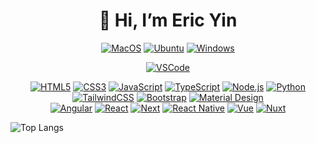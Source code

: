 <h1 align="center">👋 Hi, I’m Eric Yin</h1>

<a target="blank" href="https://profile-counter.glitch.me/eric-edgedelta/count.svg">
  
<div align="center">

[![MacOS](https://img.shields.io/badge/MacOS-ea580c?style=flat-square&logo=apple&logoColor=ffffff)](https://www.apple.com/macos/monterey/)
[![Ubuntu](https://img.shields.io/badge/Ubuntu-ea580c?style=flat-square&logo=ubuntu&logoColor=ffffff)](https://ubuntu.com/)
[![Windows](https://img.shields.io/badge/Windows-ea580c?style=flat-square&logo=windows&logoColor=ffffff)](https://www.microsoft.com/en-us/windows)

[![VSCode](https://img.shields.io/badge/vscode-VSCode-green)](https://code.visualstudio.com/download)
  
[![HTML5](https://img.shields.io/badge/-HTML5-d97706?style=flat-square&logo=html5&logoColor=white)](https://developer.mozilla.org/en-US/docs/Web/HTML)
[![CSS3](https://img.shields.io/badge/-CSS3-d97706?style=flat-square&logo=css3&logoColor=white)](https://developer.mozilla.org/en-US/docs/Web/CSS)
[![JavaScript](https://img.shields.io/badge/-JavaScript-d97706?style=flat-square&logo=javascript&logoColor=white)](https://developer.mozilla.org/en-US/docs/Web/JavaScript)
[![TypeScript](https://img.shields.io/badge/-TypeScript-d97706?style=flat-square&logo=typescript&logoColor=white)](https://www.typescriptlang.org/)
[![Node.js](https://img.shields.io/badge/-Node.js-d97706?style=flat-square&logo=node.js&logoColor=white)](https://nodejs.org/)
[![Python](https://img.shields.io/badge/-Python-d97706?style=flat-square&logo=python&logoColor=white)](https://www.python.org/)
<br/>
[![TailwindCSS](https://img.shields.io/badge/-TailwindCSS-ca8a04?style=flat-square&logo=tailwindcss&logoColor=white)](https://tailwindcss.com/)
[![Bootstrap](https://img.shields.io/badge/-Bootstrap-ca8a04?style=flat-square&logo=bootstrap&logoColor=white)](https://getbootstrap.com/)
[![Material Design](https://img.shields.io/badge/-Material%20Design-ca8a04?style=flat-square&logo=materialdesign&logoColor=white)](https://https://material.io/design)
<br/>
[![Angular](https://img.shields.io/badge/-Angular-65a30d?style=flat-square&logo=angular&logoColor=white)](https://angular.io)
[![React](https://img.shields.io/badge/-React-65a30d?style=flat-square&logo=react&logoColor=white)](https://reactjs.org/)
[![Next](https://img.shields.io/badge/-Next-65a30d?style=flat-square&logo=next.js&logoColor=white)](https://nextjs.org/)
[![React Native](https://img.shields.io/badge/-React%20Native-65a30d?style=flat-square&logo=react&logoColor=white)](https://reactnative.dev/)
[![Vue](https://img.shields.io/badge/-Vue-65a30d?style=flat-square&logo=vue.js&logoColor=white)](https://vuejs.org/)
[![Nuxt](https://img.shields.io/badge/-Nuxt.js-65a30d?style=flat-square&logo=nuxt.js&logoColor=white)](https://nuxtjs.org/)
</div>

![Top Langs](https://github-readme-stats.vercel.app/api/top-langs/?username=eric-edgedelta&theme=calm)  

